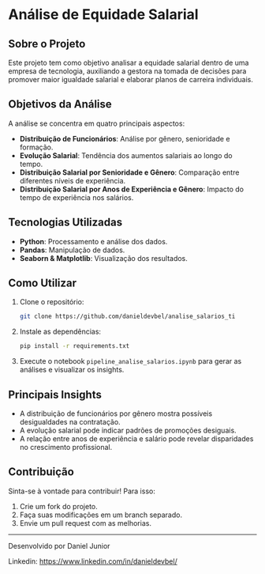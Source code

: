 # Análise de Equidade Salarial

## Sobre o Projeto
Este projeto tem como objetivo analisar a equidade salarial dentro de uma empresa de tecnologia, auxiliando a gestora na tomada de decisões para promover maior igualdade salarial e elaborar planos de carreira individuais.

## Objetivos da Análise
A análise se concentra em quatro principais aspectos:
- **Distribuição de Funcionários**: Análise por gênero, senioridade e formação.
- **Evolução Salarial**: Tendência dos aumentos salariais ao longo do tempo.
- **Distribuição Salarial por Senioridade e Gênero**: Comparação entre diferentes níveis de experiência.
- **Distribuição Salarial por Anos de Experiência e Gênero**: Impacto do tempo de experiência nos salários.

## Tecnologias Utilizadas
- **Python**: Processamento e análise dos dados.
- **Pandas**: Manipulação de dados.
- **Seaborn & Matplotlib**: Visualização dos resultados.

## Como Utilizar
1. Clone o repositório:
   ```bash
   git clone https://github.com/danieldevbel/analise_salarios_ti
   ```
2. Instale as dependências:
   ```bash
   pip install -r requirements.txt
   ```
3. Execute o notebook `pipeline_analise_salarios.ipynb` para gerar as análises e visualizar os insights.

## Principais Insights
- A distribuição de funcionários por gênero mostra possíveis desigualdades na contratação.
- A evolução salarial pode indicar padrões de promoções desiguais.
- A relação entre anos de experiência e salário pode revelar disparidades no crescimento profissional.

## Contribuição
Sinta-se à vontade para contribuir! Para isso:
1. Crie um fork do projeto.
2. Faça suas modificações em um branch separado.
3. Envie um pull request com as melhorias.

---
Desenvolvido por Daniel Junior

Linkedin: https://www.linkedin.com/in/danieldevbel/

